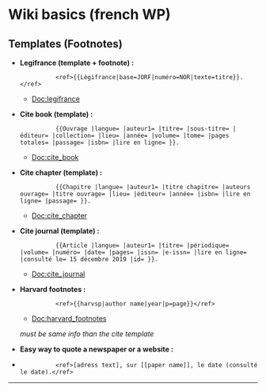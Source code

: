 # Wiki basics (french WP)

## Templates (Footnotes)

* __Legifrance (template + footnote) :__

                <ref>{{Légifrance|base=JORF|numéro=NOR|texte=titre}}.</ref>
    * [Doc:legifrance](https://fr.wikipedia.org/wiki/Mod%C3%A8le:L%C3%A9gifrance)
* __Cite book (template) :__

                {{Ouvrage |langue= |auteur1= |titre= |sous-titre= |éditeur= |collection= |lieu= |année= |volume= |tome= |pages totales= |passage= |isbn= |lire en ligne= }}.
    * [Doc:cite_book](https://fr.wikipedia.org/wiki/Mod%C3%A8le:Ouvrage)
* __Cite chapter (template) :__

                {{Chapitre |langue= |auteur1= |titre chapitre= |auteurs ouvrage= |titre ouvrage= |lieu= |éditeur= |année= |isbn= |lire en ligne= |passage= }}.
    * [Doc:cite_chapter](https://fr.wikipedia.org/wiki/Mod%C3%A8le:Chapitre)
* __Cite journal (template) :__

                {{Article |langue= |auteur1= |titre= |périodique= |volume= |numéro= |date= |pages= |issn= |e-issn= |lire en ligne= |consulté le= 15 décembre 2019 |id= }}. 
    * [Doc:cite_journal](https://fr.wikipedia.org/wiki/Mod%C3%A8le:Article)
* __Harvard footnotes :__

                <ref>{{harvsp|author name|year|p=page}}</ref>
    
    * [Doc:harvard_footnotes](https://fr.wikipedia.org/wiki/Mod%C3%A8le:R%C3%A9f%C3%A9rence_Harvard)
         
     _must be same info than the cite template_
* __Easy way to quote a newspaper or a website :__
*               <ref>[adress text], sur [[paper name]], le date (consulté le date).</ref>

-----------------
